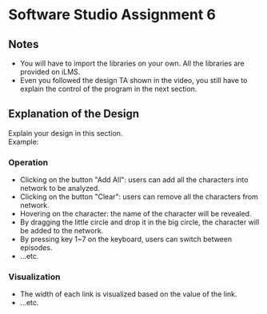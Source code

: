 # Software Studio Assignment 6

## Notes
+ You will have to import the libraries on your own. All the libraries are provided on iLMS.
+ Even you followed the design TA shown in the video, you still have to explain the control of the program in the next section.

## Explanation of the Design
Explain your design in this section.  
Example:
### Operation
+ Clicking on the button "Add All": users can add all the characters into network to be analyzed.
+ Clicking on the button "Clear": users can remove all the characters from network.
+ Hovering on the character: the name of the character will be revealed.
+ By dragging the little circle and drop it in the big circle, the character will be added to the network.
+ By pressing key 1~7 on the keyboard, users can switch between episodes.
+ ...etc.

### Visualization
+ The width of each link is visualized based on the value of the link.
+ ...etc.
